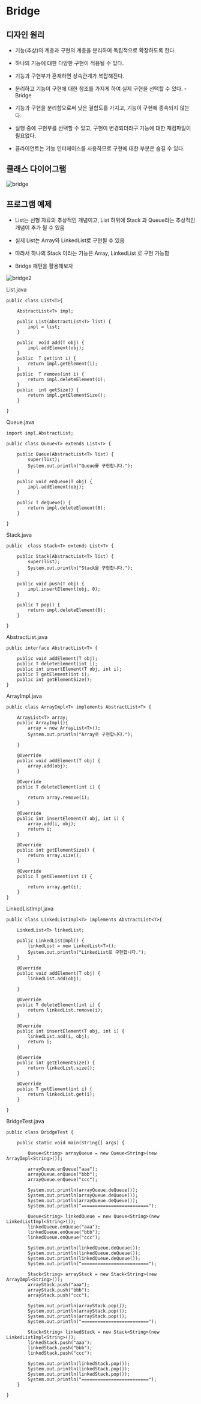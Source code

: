 # Bridge

## 디자인 원리

- 기능(추상)의 계층과 구현의 계층을 분리하여 독립적으로 확장하도록 한다.

- 하나의 기능에 대한 다양한 구현이 적용될 수 있다.

- 기능과 구현부가 혼재하면 상속관계가 복잡해진다. 

- 분리하고 기능이 구현에 대한 참조를 가지게 하여 실제 구현을 선택할 수 있다. - Bridge

- 기능과 구현을 분리함으로써 낮은 결합도를 가지고, 기능이 구현에 종속되지 않는다.

- 실행 중에 구현부를 선택할 수 있고, 구현이 변경되더라구 기능에 대한 재컴파일이 필요없다. 

- 클라이언트는 기능 인터페이스를 사용하므로 구현에 대한 부분은 숨길 수 있다.

## 클래스 다이어그램 

![bridge](./img/bridge.PNG)

## 프로그램 예제 

- List는 선형 자료의 추상적인 개념이고,  List 하위에 Stack 과 Queue라는 추상적인 개념이 추가 될 수 있음

- 실제 List는 Array와 LinkedList로 구현될 수 있음

- 따라서 하나의 Stack 이라는 기능은 Array, LinkedList 로 구현 가능함

- Bridge 패턴을 활용해보자 

![bridge2](./img/bridge2.PNG)


List.java
```
public class List<T>{ 

	AbstractList<T> impl;
	
	public List(AbstractList<T> list) {
		impl = list;
	}
	
	public  void add(T obj) {
		impl.addElement(obj);
	}
	public  T get(int i) {
		return impl.getElement(i);
	}
	public  T remove(int i) {
		return impl.deleteElement(i);
	}
	public  int getSize() {
		return impl.getElementSize();
	}

}
```

Queue.java
```
import impl.AbstractList;

public class Queue<T> extends List<T> {

	public Queue(AbstractList<T> list) {
		super(list);
		System.out.println("Queue를 구현합니다.");
	}
	
	public void enQueue(T obj) {
		impl.addElement(obj);
	}
	
	public T deQueue() {
		return impl.deleteElement(0);
	}
	
}
```

Stack.java
```
public  class Stack<T> extends List<T> {
	
	public Stack(AbstractList<T> list) {
		super(list);
		System.out.println("Stack을 구현합니다.");
	}
	
	public void push(T obj) {
		impl.insertElement(obj, 0);
	}
	
	public T pop() {
		return impl.deleteElement(0);
	}

}
```

AbstractList.java
```
public interface AbstractList<T> {

	public void addElement(T obj);
	public T deleteElement(int i);
	public int insertElement(T obj, int i);
	public T getElement(int i);
	public int getElementSize();
}
```

ArrayImpl.java
```
public class ArrayImpl<T> implements AbstractList<T> {

	ArrayList<T> array;
	public ArrayImpl(){
		array = new ArrayList<T>();
		System.out.println("Array로 구현합니다.");
		
	}
	
	@Override
	public void addElement(T obj) {
		array.add(obj);
	}

	@Override
	public T deleteElement(int i) {
		
		return array.remove(i);
	}

	@Override
	public int insertElement(T obj, int i) {
		array.add(i, obj);
		return i;
	}

	@Override
	public int getElementSize() {
		return array.size();
	}

	@Override
	public T getElement(int i) {
		
		return array.get(i);
	}
}
```

LinkedListImpl.java
```
public class LinkedListImpl<T> implements AbstractList<T>{

	LinkedList<T> linkedList;
	
	public LinkedListImpl() {
		linkedList = new LinkedList<T>();
		System.out.println("LinkedList로 구현합니다.");
	}
	
	@Override
	public void addElement(T obj) {
		linkedList.add(obj);
		
	}

	@Override
	public T deleteElement(int i) {
		return linkedList.remove(i);
	}

	@Override
	public int insertElement(T obj, int i) {
		linkedList.add(i, obj);
		return i;
	}

	@Override
	public int getElementSize() {
		return linkedList.size();
	}

	@Override
	public T getElement(int i) {
		return linkedList.get(i);
	}

}
```

BridgeTest.java
```
public class BridgeTest {

	public static void main(String[] args) {

		Queue<String> arrayQueue = new Queue<String>(new ArrayImpl<String>());
		
		arrayQueue.enQueue("aaa");
		arrayQueue.enQueue("bbb");
		arrayQueue.enQueue("ccc");
		
		System.out.println(arrayQueue.deQueue());
		System.out.println(arrayQueue.deQueue());
		System.out.println(arrayQueue.deQueue());
		System.out.println("=========================");
		
		Queue<String> linkedQueue = new Queue<String>(new LinkedListImpl<String>());
		linkedQueue.enQueue("aaa");
		linkedQueue.enQueue("bbb");
		linkedQueue.enQueue("ccc");
		
		System.out.println(linkedQueue.deQueue());
		System.out.println(linkedQueue.deQueue());
		System.out.println(linkedQueue.deQueue());
		System.out.println("=========================");
		
		Stack<String> arrayStack = new Stack<String>(new ArrayImpl<String>());
		arrayStack.push("aaa");
		arrayStack.push("bbb");
		arrayStack.push("ccc");
		
		System.out.println(arrayStack.pop());
		System.out.println(arrayStack.pop());
		System.out.println(arrayStack.pop());
		System.out.println("=========================");
		
		Stack<String> linkedStack = new Stack<String>(new LinkedListImpl<String>());
		linkedStack.push("aaa");
		linkedStack.push("bbb");
		linkedStack.push("ccc");
		
		System.out.println(linkedStack.pop());
		System.out.println(linkedStack.pop());
		System.out.println(linkedStack.pop());
		System.out.println("=========================");
	}

}
```
